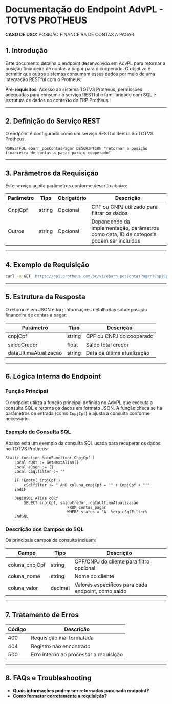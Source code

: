 
# Documentação do Endpoint AdvPL - TOTVS PROTHEUS
**CASO DE USO:** POSIÇÃO FINANCEIRA DE CONTAS A PAGAR

## 1. Introdução
Este documento detalha o endpoint desenvolvido em AdvPL para retornar a posição financeira de contas a pagar para o cooperado. O objetivo é permitir que outros sistemas consumam esses dados por meio de uma integração RESTful com o Protheus.

**Pré-requisitos**: Acesso ao sistema TOTVS Protheus, permissões adequadas para consumir o serviço RESTful e familiaridade com SQL e estrutura de dados no contexto do ERP Protheus.

---

## 2. Definição do Serviço REST

O endpoint é configurado como um serviço RESTful dentro do TOTVS Protheus.

```advpl
WSRESTFUL ebarn_posContasPagar DESCRIPTION "retornar a posição financeira de contas a pagar para o cooperado"
```

---

## 3. Parâmetros da Requisição

Este serviço aceita parâmetros conforme descrito abaixo:

| Parâmetro | Tipo    | Obrigatório | Descrição                                      |
|-----------|---------|-------------|------------------------------------------------|
| CnpjCpf   | string  | Opcional    | CPF ou CNPJ utilizado para filtrar os dados    |
| Outros    | string  | Opcional    | Dependendo da implementação, parâmetros como data, ID de categoria podem ser incluídos |

---

## 4. Exemplo de Requisição

```bash
curl -X GET 'https://api.protheus.com.br/v1/ebarn_posContasPagar?CnpjCpf=12345678910'
```

---

## 5. Estrutura da Resposta

O retorno é em JSON e traz informações detalhadas sobre posição financeira de contas a pagar:

| Parâmetro       | Tipo    | Descrição                                    |
|-----------------|---------|----------------------------------------------|
| cnpjCpf         | string  | CPF ou CNPJ do cooperado                     |
| saldoCredor     | float   | Saldo total credor                           |
| dataUltimaAtualizacao | string | Data da última atualização               |

---

## 6. Lógica Interna do Endpoint

### Função Principal

O endpoint utiliza a função principal definida no AdvPL que executa a consulta SQL e retorna os dados em formato JSON. A função checa se há parâmetros de entrada (como `CnpjCpf`) e ajusta a consulta conforme necessário.

### Exemplo de Consulta SQL

Abaixo está um exemplo da consulta SQL usada para recuperar os dados no TOTVS Protheus:

```advpl
Static function MainFunction( CnpjCpf )
    Local cQRY := GetNextAlias()
    Local aJson := {}
    Local cSqlfilter := ''

    IF !Empty( CnpjCpf )
        cSqlfilter += " AND coluna_cnpjCpf = '" + CnpjCpf + "'"
    EndIF

    BeginSQL Alias cQRY
        SELECT cnpjCpf, saldoCredor, dataUltimaAtualizacao
                           FROM contas_pagar
                           WHERE status = 'A' %exp:cSqlFilter%
    EndSQL
```

### Descrição dos Campos do SQL

Os principais campos da consulta incluem:

| Campo              | Tipo    | Descrição                                                   |
|--------------------|---------|-------------------------------------------------------------|
| coluna_cnpjCpf     | string  | CPF/CNPJ do cliente para filtro opcional                    |
| coluna_nome        | string  | Nome do cliente                                             |
| coluna_valor       | decimal | Valores específicos para cada endpoint, como saldo          |

---

## 7. Tratamento de Erros

| Código | Descrição                                  |
|--------|--------------------------------------------|
| 400    | Requisição mal formatada                   |
| 404    | Registro não encontrado                    |
| 500    | Erro interno ao processar a requisição

---

## 8. FAQs e Troubleshooting

- **Quais informações podem ser retornadas para cada endpoint?**
- **Como formatar corretamente a requisição?**
